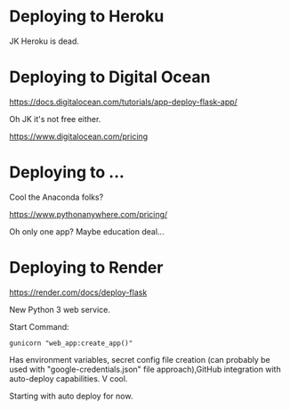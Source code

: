 



# Deploying to Heroku

JK Heroku is dead.

# Deploying to Digital Ocean


https://docs.digitalocean.com/tutorials/app-deploy-flask-app/


Oh JK it's not free either.

https://www.digitalocean.com/pricing


# Deploying to ...

Cool the Anaconda folks?

https://www.pythonanywhere.com/pricing/

Oh only one app? Maybe education deal...

# Deploying to Render

https://render.com/docs/deploy-flask


New Python 3 web service.

Start Command:

    gunicorn "web_app:create_app()"


Has environment variables, secret config file creation (can probably be used with "google-credentials.json" file approach),GitHub integration with auto-deploy capabilities. V cool.

Starting with auto deploy for now.
